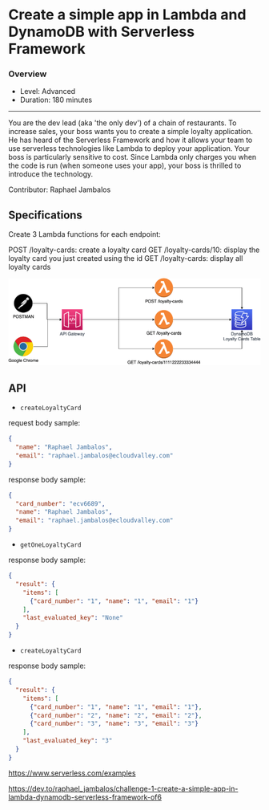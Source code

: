 # Create a simple app in Lambda and DynamoDB with Serverless Framework

### Overview

- Level: Advanced
- Duration: 180 minutes

------------------------------
You are the dev lead (aka 'the only dev') of a chain of restaurants. To increase sales, your boss wants you to create a simple loyalty application. He has heard of the Serverless Framework and how it allows your team to use serverless technologies like Lambda to deploy your application. Your boss is particularly sensitive to cost. Since Lambda only charges you when the code is run (when someone uses your app), your boss is thrilled to introduce the technology.

Contributor: Raphael Jambalos

## Specifications
Create 3 Lambda functions for each endpoint:

POST /loyalty-cards: create a loyalty card
GET /loyalty-cards/10: display the loyalty card you just created using the id
GET /loyalty-cards: display all loyalty cards

![](./arch.png)


## API

- `createLoyaltyCard`

request body sample:
```json
{
  "name": "Raphael Jambalos",
  "email": "raphael.jambalos@ecloudvalley.com"
}
```

response body sample:
```json
{
  "card_number": "ecv6689",
  "name": "Raphael Jambalos",
  "email": "raphael.jambalos@ecloudvalley.com"
}
```

- `getOneLoyaltyCard`

response body sample:
```json
{
  "result": {
    "items": [
      {"card_number": "1", "name": "1", "email": "1"}
    ],
    "last_evaluated_key": "None"
  }
}
```
- `createLoyaltyCard`

response body sample:
```json
{
  "result": {
    "items": [
      {"card_number": "1", "name": "1", "email": "1"},
      {"card_number": "2", "name": "2", "email": "2"},
      {"card_number": "3", "name": "3", "email": "3"}
    ],
    "last_evaluated_key": "3"
  }
}
```




https://www.serverless.com/examples

https://dev.to/raphael_jambalos/challenge-1-create-a-simple-app-in-lambda-dynamodb-serverless-framework-of6